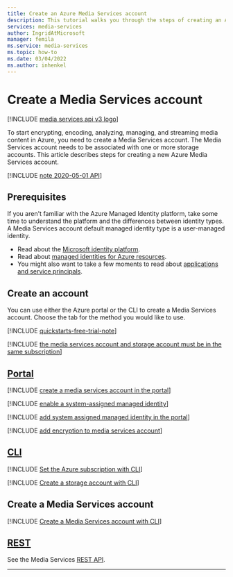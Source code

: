 ```yaml
---
title: Create an Azure Media Services account
description: This tutorial walks you through the steps of creating an Azure Media Services account.
services: media-services
author: IngridAtMicrosoft
manager: femila
ms.service: media-services
ms.topic: how-to
ms.date: 03/04/2022
ms.author: inhenkel
---
```

# Create a Media Services account

[!INCLUDE [media services api v3 logo](./includes/v3-hr.md)]

To start encrypting, encoding, analyzing, managing, and streaming media content in Azure, you need to create a Media Services account. The Media Services account needs to be associated with one or more storage accounts. This article describes steps for creating a new Azure Media Services account.

[!INCLUDE [note 2020-05-01 API](./includes/note-2020-05-01-account-creation.md)]

## Prerequisites

If you aren't familiar with the Azure Managed Identity platform, take some time to understand the platform and the differences between identity types.  A Media Services account default managed identity type is a user-managed identity.

- Read about the [Microsoft identity platform](https://docs.microsoft.com/active-directory/develop/app-objects-and-service-principals.md). 
- Read about [managed identities for Azure resources](https://docs.microsoft.com/active-directory/managed-identities-azure-resources/overview.md).
- You might also want to take a few moments to read about [applications and service principals](https://docs.microsoft.com/active-directory/develop/app-objects-and-service-principals.md).

## Create an account
 
You can use either the Azure portal or the CLI to create a Media Services account. Choose the tab for the method you would like to use.

[!INCLUDE [quickstarts-free-trial-note](../includes/legacy/quickstarts-free-trial-note.md)]

<!-- NOTE: The following are in the includes folder and are reused in other How To articles. All task based content should be in the includes folder with the task- prefix prepended to the file name. -->

[!INCLUDE [the media services account and storage account must be in the same subscription](./includes/note-account-storage-same-subscription.md)]

## [Portal](#tab/portal/)

[!INCLUDE [create a media services account in the portal](./includes/task-create-media-services-account-portal.md)]

[!INCLUDE [enable a system-assigned managed identity](./includes/task-create-media-services-system-managed-identity.md)]

[!INCLUDE [add system assigned managed identity in the portal](./includes/task-storage-system-managed-identity-portal.md)]

[!INCLUDE [add encryption to media services account](./includes/task-security-encryption-managed-identity-portal.md)]

## [CLI](#tab/cli/)

<!-- Set the subscription -->

[!INCLUDE [Set the Azure subscription with CLI](./includes/task-set-azure-subscription-cli.md)]

<!-- Create a storage account -->

[!INCLUDE [Create a storage account with CLI](./includes/task-create-storage-account-cli.md)]

## Create a Media Services account

[!INCLUDE [Create a Media Services account with CLI](./includes/task-create-media-services-account-cli.md)]

## [REST](#tab/rest/)

See the Media Services [REST API](/rest/api/media/mediaservices/create-or-update).

---
